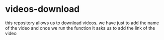 # videos-download
this repository allows us to download videos. we have just to add the name of the video and once we run the function it asks us to add the link of the video
